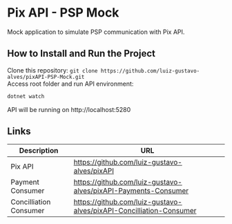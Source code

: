# Pix API - PSP Mock

Mock application to simulate PSP communication with Pix API.

## How to Install and Run the Project
Clone this repository: `git clone https://github.com/luiz-gustavo-alves/pixAPI-PSP-Mock.git`
<br>
Access root folder and run API environment:
```bash
dotnet watch

```
API will be running on http://localhost:5280

## Links

| Description | URL |
| --- | --- |
| Pix API | https://github.com/luiz-gustavo-alves/pixAPI 
| Payment Consumer | https://github.com/luiz-gustavo-alves/pixAPI-Payments-Consumer
| Concilliation Consumer | https://github.com/luiz-gustavo-alves/pixAPI-Concilliation-Consumer
